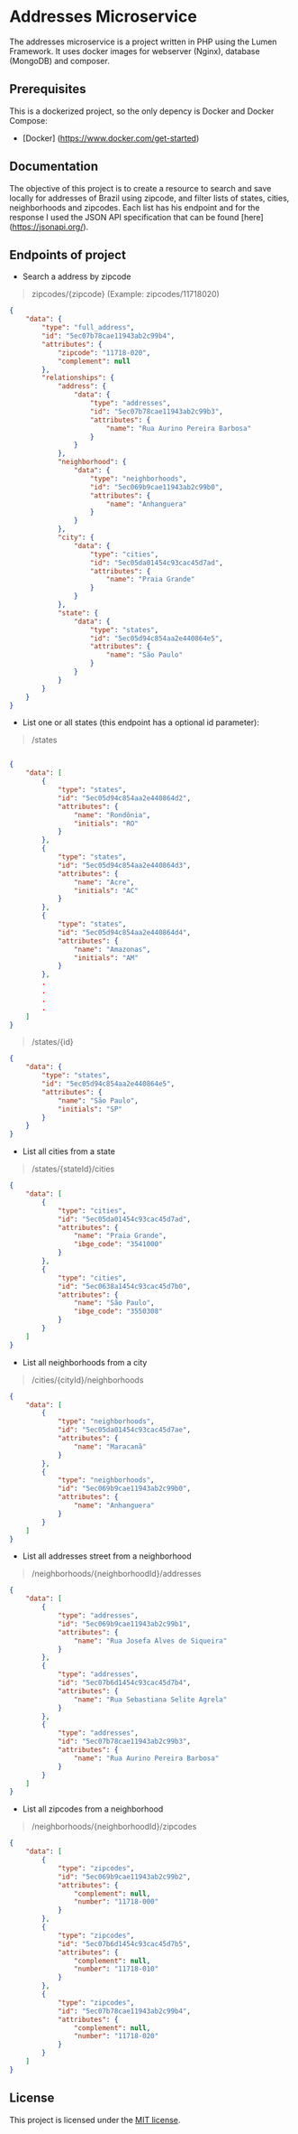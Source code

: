 # Addresses Microservice

The addresses microservice is a project written in PHP using the Lumen Framework. It uses docker images for webserver (Nginx), database (MongoDB) and composer.

## Prerequisites 

This is a dockerized project, so the only depency is Docker and Docker Compose:

- [Docker] (https://www.docker.com/get-started)

## Documentation

The objective of this project is to create a resource to search and save locally for addresses of Brazil using zipcode, and filter lists of states, cities, neighborhoods and zipcodes. Each list has his endpoint and for the response I used the JSON API specification that can be found [here] (https://jsonapi.org/).

## Endpoints of project

- Search a address by zipcode

> zipcodes/{zipcode} (Example: zipcodes/11718020)

```json
{
    "data": {
        "type": "full_address",
        "id": "5ec07b78cae11943ab2c99b4",
        "attributes": {
            "zipcode": "11718-020",
            "complement": null
        },
        "relationships": {
            "address": {
                "data": {
                    "type": "addresses",
                    "id": "5ec07b78cae11943ab2c99b3",
                    "attributes": {
                        "name": "Rua Aurino Pereira Barbosa"
                    }
                }
            },
            "neighborhood": {
                "data": {
                    "type": "neighborhoods",
                    "id": "5ec069b9cae11943ab2c99b0",
                    "attributes": {
                        "name": "Anhanguera"
                    }
                }
            },
            "city": {
                "data": {
                    "type": "cities",
                    "id": "5ec05da01454c93cac45d7ad",
                    "attributes": {
                        "name": "Praia Grande"
                    }
                }
            },
            "state": {
                "data": {
                    "type": "states",
                    "id": "5ec05d94c854aa2e440864e5",
                    "attributes": {
                        "name": "São Paulo"
                    }
                }
            }
        }
    }
}
```

- List one or all states (this endpoint has a optional id parameter):

> /states

```json

{
    "data": [
        {
            "type": "states",
            "id": "5ec05d94c854aa2e440864d2",
            "attributes": {
                "name": "Rondônia",
                "initials": "RO"
            }
        },
        {
            "type": "states",
            "id": "5ec05d94c854aa2e440864d3",
            "attributes": {
                "name": "Acre",
                "initials": "AC"
            }
        },
        {
            "type": "states",
            "id": "5ec05d94c854aa2e440864d4",
            "attributes": {
                "name": "Amazonas",
                "initials": "AM"
            }
        },
        .
        .
        .
        .
    ]
}

```

> /states/{id}

```json
{
    "data": {
        "type": "states",
        "id": "5ec05d94c854aa2e440864e5",
        "attributes": {
            "name": "São Paulo",
            "initials": "SP"
        }
    }
}
```

- List all cities from a state

> /states/{stateId}/cities

```json
{
    "data": [
        {
            "type": "cities",
            "id": "5ec05da01454c93cac45d7ad",
            "attributes": {
                "name": "Praia Grande",
                "ibge_code": "3541000"
            }
        },
        {
            "type": "cities",
            "id": "5ec0638a1454c93cac45d7b0",
            "attributes": {
                "name": "São Paulo",
                "ibge_code": "3550308"
            }
        }
    ]
}
```

- List all neighborhoods from a city

> /cities/{cityId}/neighborhoods

```json
{
    "data": [
        {
            "type": "neighborhoods",
            "id": "5ec05da01454c93cac45d7ae",
            "attributes": {
                "name": "Maracanã"
            }
        },
        {
            "type": "neighborhoods",
            "id": "5ec069b9cae11943ab2c99b0",
            "attributes": {
                "name": "Anhanguera"
            }
        }
    ]
}
```

- List all addresses street from a neighborhood

> /neighborhoods/{neighborhoodId}/addresses

```json
{
    "data": [
        {
            "type": "addresses",
            "id": "5ec069b9cae11943ab2c99b1",
            "attributes": {
                "name": "Rua Josefa Alves de Siqueira"
            }
        },
        {
            "type": "addresses",
            "id": "5ec07b6d1454c93cac45d7b4",
            "attributes": {
                "name": "Rua Sebastiana Selite Agrela"
            }
        },
        {
            "type": "addresses",
            "id": "5ec07b78cae11943ab2c99b3",
            "attributes": {
                "name": "Rua Aurino Pereira Barbosa"
            }
        }
    ]
}
```

- List all zipcodes from a neighborhood

> /neighborhoods/{neighborhoodId}/zipcodes

```json
{
    "data": [
        {
            "type": "zipcodes",
            "id": "5ec069b9cae11943ab2c99b2",
            "attributes": {
                "complement": null,
                "number": "11718-000"
            }
        },
        {
            "type": "zipcodes",
            "id": "5ec07b6d1454c93cac45d7b5",
            "attributes": {
                "complement": null,
                "number": "11718-010"
            }
        },
        {
            "type": "zipcodes",
            "id": "5ec07b78cae11943ab2c99b4",
            "attributes": {
                "complement": null,
                "number": "11718-020"
            }
        }
    ]
}
```

## License

This project is licensed under the [MIT license](https://opensource.org/licenses/MIT).

